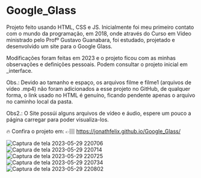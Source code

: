 # Google_Glass

Projeto feito usando HTML, CSS e JS.
Inicialmente foi meu primeiro contato com o mundo da programação, em 2018, onde através do Curso em Vídeo ministrado pelo Profº Gustavo Guanabara,
foi estudado, projetado e desenvolvido um site para o Google Glass.

Modificações foram feitas em 2023 e o projeto ficou com as minhas observações e definições pessoais.
Podem consultar o projeto inicial em _interface.

Obs.: Devido ao tamanho e espaço, os arquivos filme e filme1 (arquivos de vídeo .mp4) não foram adicionados a esse projeto no GitHub,
de qualquer forma, o link usado no HTML é genuíno, ficando pendente apenas o arquivo no caminho local da pasta.

Obs2.: O Site possúi alguns arquivos de vídeo e áudio, espere um pouco a página carregar para poder visualiza-los.

🔥 Confira o projeto em: 👉🏽 https://jonathfelix.github.io/Google_Glass/

![Captura de tela 2023-05-29 220706](https://github.com/JonaThFelix/Google_Glass/assets/123984244/16095308-5a7a-4fb6-9d57-ee6e1ce4b2bb)
![Captura de tela 2023-05-29 220714](https://github.com/JonaThFelix/Google_Glass/assets/123984244/b9e16c5f-6649-4eef-b900-3d7bcc793bc0)
![Captura de tela 2023-05-29 220725](https://github.com/JonaThFelix/Google_Glass/assets/123984244/926c492c-799b-4982-99ae-b6144f38b6b5)
![Captura de tela 2023-05-29 220734](https://github.com/JonaThFelix/Google_Glass/assets/123984244/f457844f-07db-4465-bbb7-0b72fd3e0987)
![Captura de tela 2023-05-29 220802](https://github.com/JonaThFelix/Google_Glass/assets/123984244/b74bdb9e-d7ee-49a7-a923-3579294f9863)



